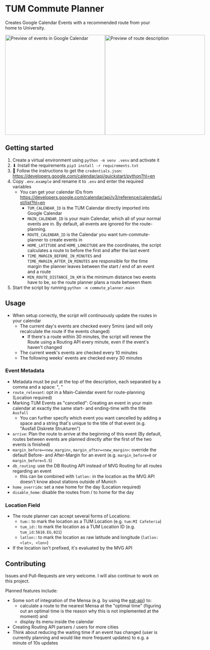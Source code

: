 # TUM Commute Planner
Creates Google Calendar Events with a recommended route from your home to University.
<div style="display: flex; flex-direction: row;">
   <img src="https://github.com/OfficialFreak/tum-commute-planner/assets/36410565/df6a7e26-2d68-4e02-8aea-d09c1a02694c" alt="Preview of events in Google Calendar" style="height: 20rem;" />
   <img src="https://github.com/OfficialFreak/tum-commute-planner/assets/36410565/883ae5f5-e93c-45af-8b82-2832f6a569e8" alt="Preview of route description" style="height: 20rem;" />
</div>


## Getting started
1. Create a virtual environment using `python -m venv .venv` and activate it
2. ⬇ Install the requirements `pip3 install -r requirements.txt`
3. 🔑 Follow the instructions to get the `credentials.json`: https://developers.google.com/calendar/api/quickstart/python?hl=en
4. Copy `.env.example` and rename it to `.env` and enter the required variables
    * You can get your calendar IDs from https://developers.google.com/calendar/api/v3/reference/calendarList/list?hl=en 
        * `TUM_CALENDAR_ID` is the TUM Calendar directly imported into Google Calendar
        * `MAIN_CALENDAR_ID` is your main Calendar, which all of your normal events are in. By default, all events are ignored for the route-planning.
        * `ROUTE_CALENDAR_ID` is the Calendar you want tum-commute-planner to create events in
        * `HOME_LATITUDE` and `HOME_LONGITUDE` are the coordinates, the script calculates a route to before the first and after the last event
        * `TIME_MARGIN_BEFORE_IN_MINUTES` and `TIME_MARGIN_AFTER_IN_MINUTES` are responsible for the time margin the planner leaves between the start / end of an event and a route
        * `MIN_ROUTE_DISTANCE_IN_KM` is the minimum distance two events have to be, so the route planner plans a route between them
5. Start the script by running `python -m commute_planner.main`

## Usage
* When setup correctly, the script will continuously update the routes in your calendar
  * The current day's events are checked every 5mins (and will only recalculate the route if the events changed)
    * If there's a route within 30 minutes, the script will renew the Route using a Routing API every minute, even if the event's haven't changed
  * The current week's events are checked every 10 minutes
  * The following weeks' events are checked every 30 minutes
### Event Metadata
* Metadata must be put at the top of the description, each separated by a comma and a space: ", "
* `route_relevant`: opt in a Main-Calendar event for route-planning (Location required)
* Marking TUM Events as "cancelled": Creating an event in your main calendar at exactly the same start- and ending-time with the title `Ausfall`
  * You can further specify which event you want cancelled by adding a space and a string that's unique to the title of that event (e.g. "Ausfall Diskrete Strukturen")
* `arrive`: Plan the route to arrive at the beginning of this event (By default, routes between events are planned directly after the first of the two events is finished)
* `margin_before=<new_margin>`, `margin_after=<new_margin>`: override the default Before- and After-Margin for an event (e.g. `margin_before=0` or `margin_before=5.5`)
* `db_routing`: use the DB Routing API instead of MVG Routing for all routes regarding an event 
  * this can be combined with `latlon:` in the location as the MVG API doesn't know about stations outside of Munich
* `home_override`: set a new home for the day (Location required)
* `disable_home`: disable the routes from / to home for the day

### Location Field
* The route planner can accept several forms of Locations:
  * `tum:`: to mark the location as a TUM Location (e.g. `tum:MI Cafeteria`) 
  * `tum_id:`: to mark the location as a TUM Location ID (e.g. `tum_id:5610.EG.021`)
  * `latlon:`: to mark the location as raw latitude and longitude (`latlon:<lat>, <lon>`) 
* If the location isn't prefixed, it's evaluated by the MVG API

## Contributing
Issues and Pull-Requests are very welcome. I will also continue to work on this project.

Planned features include:
* Some sort of integration of the Mensa (e.g. by using the [eat-api](https://eat-api.tum.sexy)) to:
  * calculate a route to the nearest Mensa at the "optimal time" (figuring out an optimal time is the reason why this is not implemented at the moment) and 
  * display its menu inside the calendar
* Creating Routing API parsers / users for more cities
* Think about reducing the waiting time if an event has changed (user is currently planning and would like more frequent updates) to e.g. a minute of 10s updates